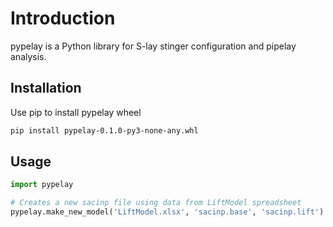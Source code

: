 # Introduction
pypelay is a Python library for S-lay stinger configuration and pipelay analysis.

## Installation
Use pip to install pypelay wheel
```bash
pip install pypelay-0.1.0-py3-none-any.whl
```

## Usage
```python
import pypelay

# Creates a new sacinp file using data from LiftModel spreadsheet
pypelay.make_new_model('LiftModel.xlsx', 'sacinp.base', 'sacinp.lift')

```

